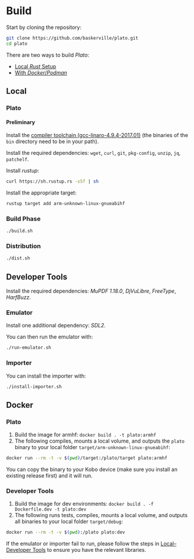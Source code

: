 # Build

Start by cloning the repository:

```sh
git clone https://github.com/baskerville/plato.git
cd plato
```

There are two ways to build *Plato*:
- [Local *Rust* Setup](#local)
- [With *Docker*/*Podman*](#docker)

## Local

### Plato

#### Preliminary

Install the [compiler toolchain (gcc-linaro-4.9.4-2017.01)](https://releases.linaro.org/components/toolchain/binaries/4.9-2017.01/arm-linux-gnueabihf/) (the binaries of the `bin` directory need to be in your path).

Install the required dependencies: `wget`, `curl`, `git`, `pkg-config`, `unzip`, `jq`, `patchelf`.

Install *rustup*:
```sh
curl https://sh.rustup.rs -sSf | sh
```

Install the appropriate target:
```sh
rustup target add arm-unknown-linux-gnueabihf
```

### Build Phase

```sh
./build.sh
```

### Distribution

```sh
./dist.sh
```

## Developer Tools

Install the required dependencies: *MuPDF 1.18.0*, *DjVuLibre*, *FreeType*, *HarfBuzz*.

### Emulator

Install one additional dependency: *SDL2*.

You can then run the emulator with:
```sh
./run-emulator.sh
```

### Importer

You can install the importer with:
```sh
./install-importer.sh
```

## Docker

### Plato

1. Build the image for armhf: `docker build . -t plato:armhf`
2. The following compiles, mounts a local volume, and outputs the `plato` binary to your local folder `target/arm-unknown-linux-gnueabihf`:

```sh
docker run --rm -t -v $(pwd)/target:/plato/target plato:armhf
```

You can copy the binary to your Kobo device (make sure you install an existing release first) and it will run.

### Developer Tools

1. Build the image for dev environments: `docker build . -f Dockerfile.dev -t plato:dev`
2. The following runs tests, compiles, mounts a local volume, and outputs all binaries to your local folder `target/debug`:

```sh
docker run --rm -t -v $(pwd):/plato plato:dev
```

If the emulator or importer fail to run, please follow the steps in [Local–Developer Tools](#developer-tools) to ensure you have the relevant libraries.
